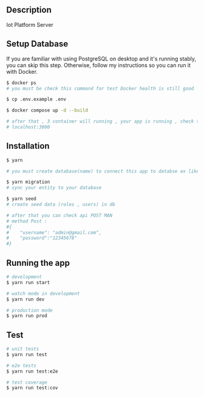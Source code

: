 ## Description

Iot Platform Server

## Setup Database

  If you are familiar with using PostgreSQL on desktop and it's running stably, you can skip this step.
  Otherwise, follow my instructions so you can run it with Docker.

```bash
$ docker ps 
# you must be check this command for test Docker health is still good

$ cp .env.example .env

$ docker compose up -d --build

# after that , 3 container will running , your app is running , check this response in
# localhost:3000
```

## Installation

```bash
$ yarn 

# you must create database(name) to connect this app to databse ex like iot_platform

$ yarn migration
# sync your entity to your database

$ yarn seed
# create seed data (roles , users) in db

# after that you can check api POST MAN
# method Post : 
#{
#    "username": "admin@gmail.com",
#    "password":"12345678"
#}
```

## Running the app

```bash
# development
$ yarn run start

# watch mode in development
$ yarn run dev

# production mode
$ yarn run prod
```

## Test

```bash
# unit tests
$ yarn run test

# e2e tests
$ yarn run test:e2e

# test coverage
$ yarn run test:cov
```
